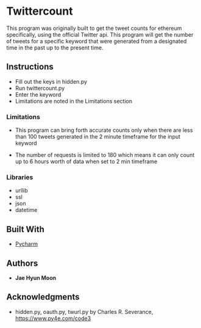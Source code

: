 # Twittercount

This program was originally built to get the tweet counts for ethereum specifically, using the official Twitter api. This program will get the number of tweets for a specific keyword that were generated from a designated time in the past up to the present time. 

## Instructions

* Fill out the keys in hidden.py 
* Run twittercount.py 
* Enter the keyword
* Limitations are noted in the Limitations section


### Limitations 
* This program can bring forth accurate counts only when there are less than 100 tweets generated in the 2 minute timeframe for the input keyword

* The number of requests is limited to 180 which means it can only count up to 6 hours worth of data when set to 2 min timeframe


### Libraries 
* urllib
* ssl 
* json 
* datetime 



## Built With

* [Pycharm](https://www.jetbrains.com/pycharm/) 




## Authors

* **Jae Hyun Moon** 



## Acknowledgments

* hidden.py, oauth.py, twurl.py by Charles R. Severance, https://www.py4e.com/code3

